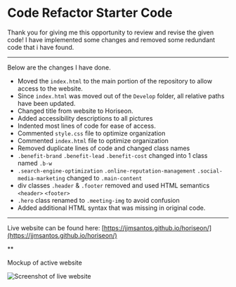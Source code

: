# Code Refactor Starter Code


Thank you for giving me this opportunity to review and revise the given code!
I have implemented some changes and removed some redundant code that i have found.

***

Below are the changes I have done.

* Moved the `index.html` to the main portion of the repository to allow access to the website.
* Since `index.html` was moved out of the `Develop` folder, all relative paths have been updated.
* Changed title from website to Horiseon.
* Added accessibility descriptions to all pictures
* Indented most lines of code for ease of access.
* Commented `style.css` file to optimize organization
* Commented `index.html` file to optimize organization
* Removed duplicate lines of code and changed class names
* `.benefit-brand` `.benefit-lead` `.benefit-cost` changed into 1 class named `.b-w`
* `.search-engine-optimization` `.online-reputation-management` `.social-media-marketing` changed to `.main-content`
* div classes `.header` & `.footer` removed and used HTML semantics `<header>` `<footer>`
* `.hero` class renamed to `.meeting-img` to avoid confusion
* Added additional HTML syntax that was missing in original code.

***

Live website can be found here: [https://jjmsantos.github.io/horiseon/](https://jjmsantos.github.io/horiseon/)

**

Mockup of active website

![Screenshot of live website](/Develop/assests/images/Website-screenshot.jpg?raw=true)